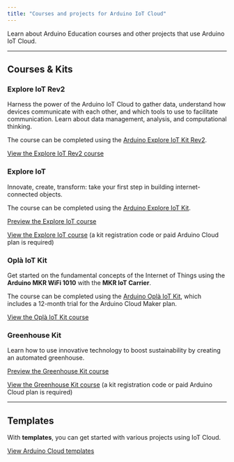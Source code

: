 ```yaml
---
title: "Courses and projects for Arduino IoT Cloud"
---
```


Learn about Arduino Education courses and other projects that use Arduino IoT Cloud.

---

## Courses & Kits

### Explore IoT Rev2

Harness the power of the Arduino IoT Cloud to gather data, understand how devices communicate with each other, and which tools to use to facilitate communication. Learn about data management, analysis, and computational thinking.

The course can be completed using the [Arduino Explore IoT Kit Rev2](https://store.arduino.cc/products/explore-iot-kit-rev2).

<a class="link-chevron" href="https://courses.arduino.cc/explore-iot/home/">View the Explore IoT Rev2 course</a>

### Explore IoT

Innovate, create, transform: take your first step in building internet-connected objects.

The course can be completed using the [Arduino Explore IoT Kit](https://store.arduino.cc/products/arduino-explore-iot-kit).

<a class="link-chevron" href="https://edu-content-preview.arduino.cc/content-preview/high_school/lesson/CONTENTPREVIEW+IOTSK">Preview the Explore IoT course</a>

<a class="link-chevron" href="https://explore-iot.arduino.cc/">View the Explore IoT course</a> (a kit registration code or paid Arduino Cloud plan is required)

### Oplà IoT Kit

Get started on the fundamental concepts of the Internet of Things using the **Arduino MKR WiFi 1010** with the **MKR IoT Carrier**.

The course can be completed using the [Arduino Oplà IoT Kit](https://store.arduino.cc/products/arduino-opla-iot-kit), which includes a 12-month trial for the Arduino Cloud Maker plan.

<a class="link-chevron" href="https://opla.arduino.cc/">View the Oplà IoT Kit course</a>

### Greenhouse Kit

Learn how to use innovative technology to boost sustainability by creating an automated greenhouse.

<a class="link-chevron" href="https://edu-content-preview.arduino.cc/content-preview/high_school/lesson/CONTENTPREVIEW+GREENHOUSE">Preview the Greenhouse Kit course</a>

<a class="link-chevron" href="https://greenhouse-kit.arduino.cc/">View the Greenhouse Kit course</a> (a kit registration code or paid Arduino Cloud plan is required)

---

## Templates

With **templates**, you can get started with various projects using IoT Cloud.

<a class="link-chevron" href="https://create.arduino.cc/iot/templates">View Arduino Cloud templates</a>
